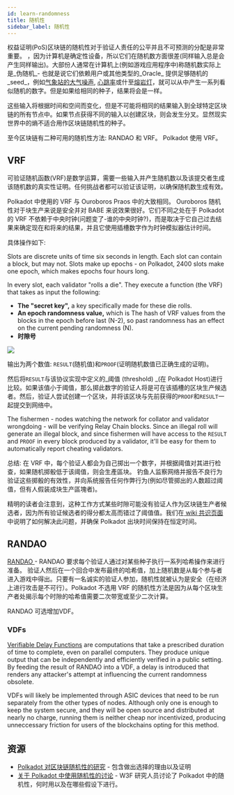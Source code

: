 ```yaml
---
id: learn-randomness
title: 随机性
sidebar_label: 随机性
---
```


权益证明(PoS)区块链的随机性对于验证人责任的公平并且不可预测的分配是非常重要。 ，因为计算机是确定性设备，所以它们在随机数方面很差(同样输入总是会产生同样输出)。大部份人通常在计算机上(例如游戏应用程序中)称随机数实际上是_伪随机_- 也就是说它们依赖用户或其他类型的_Oracle_ 提供足够随机的_seed_，例如[气象站的大气噪声](https://www.random.org/randomness/), [心跳率](https://mdpi.altmetric.com/details/47574324)或什至[熔岩灯](https://en.wikipedia.org/wiki/Lavarand)，就可以从中产生一系列看似随机的数字。但是如果给相同的种子，结果将会是一样。

这些输入将根据时间和空间而变化，但是不可能将相同的结果输入到全球特定区块链的所有节点中。如果节点获得不同的输入以创建区块，则会发生分叉。显然现实世界中的熵不适合用作区块链随机性的种子。

至今区块链有二种可用的随机性方法: RANDAO 和 VRF。 Polkadot 使用 VRF。

## VRF

可验证随机函数(VRF)是数学运算，需要一些输入并产生随机数以及该提交者生成该随机数的真实性证明。任何挑战者都可以验证该证明，以确保随机数生成有效。

Polkadot 中使用的 VRF 与 Ouroboros Praos 中的大致相同。 Ouroboros 随机性对于块生产来说是安全并对 BABE 来说效果很好。它们不同之处在于 Polkadot 的 VRF 不依赖于中央时钟(问题变了-谁的中央时钟?)，而是取决于它自己过去结果来确定现在和将来的结果，并且它使用插槽数字作为时钟模拟器估计时间。

具体操作如下:

Slots are discrete units of time six seconds in length. Each slot can contain a block, but may not. Slots make up epochs - on Polkadot, 2400 slots make one epoch, which makes epochs four hours long.

In every slot, each validator "rolls a die". They execute a function (the VRF) that takes as input the following:

- **The "secret key",** a key specifically made for these die rolls.
- **An epoch randomness value,** which is The hash of VRF values from the blocks in the epoch before last (N-2), so past randomness has an effect on the current pending randomness (N).
- **时隙号**

![](assets/VRF_babe.png)

输出为两个数值: ` RESULT `(随机值)和` PROOF `(证明随机数值已正确生成的证明)。

然后将` RESULT `与该协议实现中定义的_阈值 (threshold) _(在 Polkadot Host)进行比较。如果该值小于阈值，那么掷此数字的验证人将是可在该插槽的区块生产候选者。然后，验证人尝试创建一个区块，并将该区块与先前获得的` PROOF `和` RESULT `一起提交到网络中。

The fishermen - nodes watching the network for collator and validator wrongdoing - will be verifying Relay Chain blocks. Since an illegal roll will generate an illegal block, and since fishermen will have access to the `RESULT` and `PROOF` in every block produced by a validator, it'll be easy for them to automatically report cheating validators.

总结: 在 VRF 中，每个验证人都会为自己掷出一个数字，并根据阈值对其进行检查，如果随机掷骰低于该阈值，则会生產區块。 钓鱼人监察网络并报告不良行为验证这些掷骰的有效性，并向系统报告任何作弊行为(例如尽管掷出的人数超过阈值，但有人假装成块生产區塊者)。

精明的读者会注意到，这种工作方式某些时隙可能没有验证人作为区块链生产者候选者，因为所有验证候选者的得分都太高而错过了阈值值。我们在[ wiki 共识页面](learn-consensus)中说明了如何解决此问题，并确保 Polkadot 出块时间保持在恒定时间。

## RANDAO

[ RANDAO ](https://github.com/randao/randao) - RANDAO 要求每个验证人通过对某些种子执行一系列哈希操作来进行准备。 验证人然后在一个回合中发布最终的哈希值，加上随机数是从每个参与者进入游戏中得出。只要有一名诚实的验证人参加，随机性就被认为是安全（在经济上进行攻击是不可行）。Polkadot 不选用 VRF 的随机性方法是因为从每个区块生产者处揭示每个时隙的哈希值需要二次带宽或至少二次计算。

RANDAO 可选增加VDF。

### VDFs

[Verifiable Delay Functions](https://vdfresearch.org/) are computations that take a prescribed duration of time to complete, even on parallel computers. They produce unique output that can be independently and efficiently verified in a public setting. By feeding the result of RANDAO into a VDF, a delay is introduced that renders any attacker's attempt at influencing the current randomness obsolete.

VDFs will likely be implemented through ASIC devices that need to be run separately from the other types of nodes. Although only one is enough to keep the system secure, and they will be open source and distributed at nearly no charge, running them is neither cheap nor incentivized, producing unneccessary friction for users of the blockchains opting for this method.

## 资源

- [ Polkadot 对区块链随机性的研究](https://research.web3.foundation/en/latest/polkadot/BABE/Babe.html) - 包含做出选择的理由以及证明
- [关于 Polkadot 中使用随机性的讨论](https://github.com/paritytech/ink/issues/57) - W3F 研究人员讨论了 Polkadot 中的随机性，何时用以及在哪些假设下进行。
